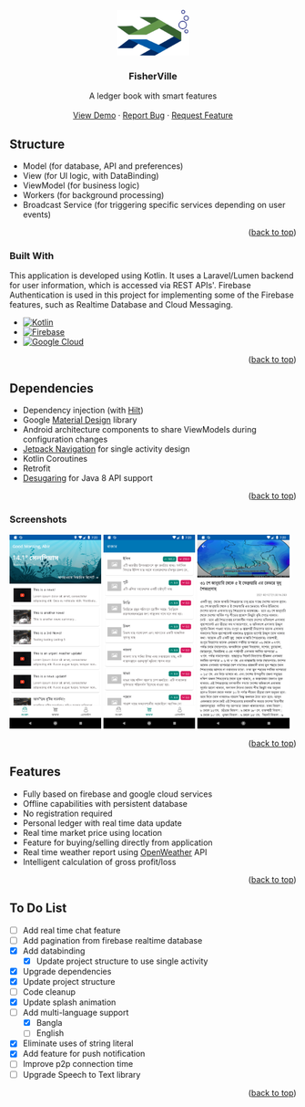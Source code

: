 <!---<img src="resources/logo/banner.png" alt="App Logo"/>--->
<br />
<div align="center">
  <a href="https://github.com/Partha11/App-Releases">
    <img src="resources/logo/logo.png" alt="Logo" height="80">
  </a>

<h3 align="center">FisherVille</h3>

  <p align="center">
    A ledger book with smart features
    <br />
    <br />
    <a href="https://github.com/Partha11/fisherville/releases/tag/alpha">View Demo</a>
    ·
    <a href="https://github.com/Partha11/fisherville/issues">Report Bug</a>
    ·
    <a href="https://github.com/Partha11/fisherville/issues">Request Feature</a>
  </p>
</div>



## Structure
- Model (for database, API and preferences)
- View (for UI logic, with DataBinding)
- ViewModel (for business logic)
- Workers (for background processing)
- Broadcast Service (for triggering specific services depending on user events)

<p align="right">(<a href="#readme-top">back to top</a>)</p>



### Built With

This application is developed using Kotlin. It uses a Laravel/Lumen backend for user information, which is accessed via REST APIs'. Firebase Authentication is used in this project for implementing some of the Firebase features, such as Realtime Database and Cloud Messaging.

* [![Kotlin][kotlin]][kotlin-url]
* [![Firebase][firebase]][firebase-url]
* [![Google Cloud][google-cloud]][google-cloud-url]

<p align="right">(<a href="#readme-top">back to top</a>)</p>




## Dependencies
- Dependency injection (with [Hilt](http://google.github.io/hilt/))
- Google [Material Design](https://material.io/blog/android-material-theme-color) library
- Android architecture components to share ViewModels during configuration changes
- [Jetpack Navigation](https://developer.android.com/guide/navigation) for single activity design
- Kotlin Coroutines
- Retrofit
- [Desugaring](https://developer.android.com/studio/write/java8-support-table) for Java 8 API support

<p align="right">(<a href="#readme-top">back to top</a>)</p>




### Screenshots
<p float="middle">
    <img src="resources/screenshots/ss_1.png" alt="SS 1" width="32%"/>
    <img src="resources/screenshots/ss_2.png" alt="SS 2" width="32%"/>
    <img src="resources/screenshots/ss_3.png" alt="SS 3" width="32%"/>
</p>

<p align="right">(<a href="#readme-top">back to top</a>)</p>



## Features
- Fully based on firebase and google cloud services
- Offline capabilities with persistent database
- No registration required
- Personal ledger with real time data update
- Real time market price using location
- Feature for buying/selling directly from application
- Real time weather report using [OpenWeather](https://openweathermap.org/) API
- Intelligent calculation of gross profit/loss

<p align="right">(<a href="#readme-top">back to top</a>)</p>



## To Do List

- [ ] Add real time chat feature
- [ ] Add pagination from firebase realtime database
- [x] Add databinding
    - [x] Update project structure to use single activity
- [x] Upgrade dependencies
- [x] Update project structure
- [ ] Code cleanup
- [x] Update splash animation
- [ ] Add multi-language support
    - [x] Bangla
    - [ ] English
- [x] Eliminate uses of string literal
- [x] Add feature for push notification
- [ ] Improve p2p connection time
- [ ] Upgrade Speech to Text library

<p align="right">(<a href="#readme-top">back to top</a>)</p>


<!-- MARKDOWN LINKS & IMAGES -->
[kotlin]: https://img.shields.io/badge/kotlin-7F52FF?style=for-the-badge&logo=kotlin&logoColor=white
[kotlin-url]: https://kotlinlang.org/
[java]: https://img.shields.io/badge/java-F78C40?style=for-the-badge&logo=openjdk&logoColor=white
[java-url]: https://www.java.com/en/
[google-cloud]: https://img.shields.io/badge/google%20cloud-4285F4?style=for-the-badge&logo=google%20cloud&logoColor=white
[google-cloud-url]: https://cloud.google.com
[firebase]: https://img.shields.io/badge/firebase-FFCA28?style=for-the-badge&logo=firebase&logoColor=white
[firebase-url]: https://firebase.google.com/
[mysql]: https://img.shields.io/badge/mysql-4479A1?style=for-the-badge&logo=mysql&logoColor=white
[mysql-url]: https://img.shields.io/badge/mysql-4479A1?style=for-the-badge&logo=mysql&logoColor=white
[lumen]: https://img.shields.io/badge/lumen-E74430?style=for-the-badge&logo=lumen&logoColor=white
[lumen-url]: https://lumen.laravel.com